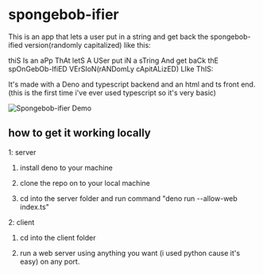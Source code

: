 # spongebob-ifier

This is an app that lets a user put in a string and get back the spongebob-ified version(randomly capitalized) like this:

thiS Is an aPp ThAt letS A USer put iN a sTring And get baCk thE spOnGebOb-IfiED VErSIoN(rANDomLy cApitALizED) LIke ThIS:

It's made with a Deno and typescript backend and an html and ts front end. (this is the first time i've ever used typescript so it's very basic)

![Spongebob-ifier Demo](demo/demo.gif)

## how to get it working locally

1: server

1. install deno to your machine

2. clone the repo on to your local machine

3. cd into the server folder and run command "deno run --allow-web index.ts"

2: client

1. cd into the client folder

2. run a web server using anything you want (i used python cause it's easy) on any port.

